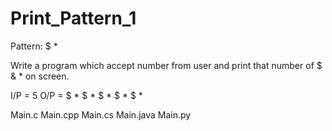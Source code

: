 # Print_Pattern_1
Pattern: $ *

Write a program which accept number from user and print that number of $ & *
on screen.

I/P = 5
O/P = $ * $ * $ * $ * $ *   

Main.c
Main.cpp
Main.cs
Main.java
Main.py
